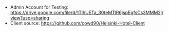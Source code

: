 - Admin Account for Testing: https://drive.google.com/file/d/1TlhUETa_30teMTtR6jspEgfsCs3MMM2j/view?usp=sharing
- Client source: https://github.com/cowd90/Helsinki-Hotel-Client

